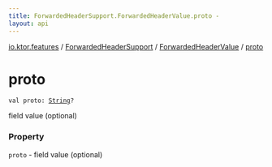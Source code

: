 ```yaml
---
title: ForwardedHeaderSupport.ForwardedHeaderValue.proto - 
layout: api
---
```


<div class='api-docs-breadcrumbs'><a href="../../index.html">io.ktor.features</a> / <a href="../index.html">ForwardedHeaderSupport</a> / <a href="index.html">ForwardedHeaderValue</a> / <a href="./proto.html">proto</a></div>

# proto

<div class="signature"><code><span class="keyword">val </span><span class="identifier">proto</span><span class="symbol">: </span><a href="https://kotlinlang.org/api/latest/jvm/stdlib/kotlin/-string/index.html"><span class="identifier">String</span></a><span class="symbol">?</span></code></div>

field value (optional)

### Property

<code>proto</code> - field value (optional)